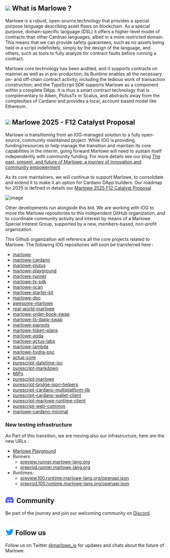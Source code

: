 ## <img src="https://github.com/input-output-hk/marlowe-ts-sdk/blob/0.4.0-beta/doc/image/logo-header.svg" height="24" /> What is Marlowe ?

Marlowe is a robust, open-source technology that provides a special purpose language describing asset flows on blockchain. As a special purpose, domain-specific language (DSL) it offers a higher-level model of contracts than other Cardnao languages, albeit in a more restricted domain. This means that we can provide safety guarantees, such as no assets being held in a script indefinitely, simply by the design of the language, and others, such as tools to fully analyze for contract faults before running a contract. 

Marlowe core technology has been audited, and it supports contracts on mainnet as well as in pre-production; its Runtime enables all the necessary on- and off-chain contract activity, including the tedious work of transaction construction; and the TypeScript SDK supports Marlowe as a component within a complete DApp. It is thus a smart contract technology that is complementary to Aiken, PlutusTx or Scalus, and abstracts away from the complexities of Cardano and provides a local, account-based model like Ethereum.

## <img src="https://projectcatalyst.org/catalyst-logo.svg" height="24" /> Marlowe 2025 - F12 Catalyst Proposal 

Marlowe is transitioning from an IOG-managed solution to a fully open-source, community maintained project. While IOG is providing funding/resources to help manage the transition and maintain its core capabilities in the interim, going forward Marlowe will need to sustain itself independently with community funding. For more details see our blog [The past, present, and future of Marlowe: a journey of innovation and community empowerment](https://marlowe.iohk.io/blog/the-past-present-and-future-of-marlowe-a-journey-of-innovation-and-community-empowerment) 

As its core maintainers, we will continue to support Marlowe, to consolidate and extend it to make it an option for Cardano DApp builders. Our roadmap for 2025 is defined in details our [Marlowe 2025 F12 Catalyst Proposal](https://cardano.ideascale.com/c/idea/122392) 

<img width="1218" alt="image" src="https://github.com/marlowe-lang/.github/assets/471741/a5a2d395-6378-49fa-af8d-6442ff8de12e">

Other developments run alongside this bid. We are working with IOG to move the Marlowe repositories to this independent GitHub organization, and to coordinate community activity and interest by means of a Marlowe Special Interest Group, supported by a new, members-based, non-profit organization. 

This Github organization will reference all the core projects related to Marlowe. The following IOG repositories will soon be transferred here : 

- [marlowe](https://github.com/input-output-hk/marlowe)
- [marlowe-cardano](https://github.com/input-output-hk/marlowe-cardano)
- [marlowe-plutus](https://github.com/input-output-hk/marlowe-plutus)
- [marlowe-playground](https://github.com/input-output-hk/marlowe-playground)
- [marlowe-runner](https://github.com/input-output-hk/marlowe-runner)
- [marlowe-ts-sdk](https://github.com/input-output-hk/marlowe-ts-sdk)
- [marlowe-scan](https://github.com/input-output-hk/marlowe-scan)
- [marlowe-starter-kit](https://github.com/input-output-hk/marlowe-starter-kit)
- [marlowe-doc](https://github.com/input-output-hk/marlowe-doc)
- [awesome-marlowe](https://github.com/input-output-hk/awesome-marlowe)
- [real-world-marlowe](https://github.com/input-output-hk/real-world-marlowe)
- [marlowe-order-book-swap](https://github.com/input-output-hk/marlowe-order-book-swap)
- [marlowe-ts-dapp-swap](https://github.com/input-output-hk/marlowe-ts-dapp-swap)
- [marlowe-payouts](https://github.com/input-output-hk/marlowe-payouts)
- [marlowe-token-plans](https://github.com/input-output-hk/marlowe-token-plans)
- [marlowe-agda](https://github.com/input-output-hk/marlowe-agda)
- [marlowe-actus-labs](https://github.com/input-output-hk/marlowe-actus-labs)
- [marlowe-lambda](https://github.com/input-output-hk/marlowe-lambda)
- [marlowe-hydra-poc](https://github.com/input-output-hk/marlowe-hydra-poc)
- [actus-core](https://github.com/input-output-hk/actus-core)
- [purescript-datetime-iso](https://github.com/input-output-hk/purescript-datetime-iso)
- [purescript-markdown](https://github.com/input-output-hk/purescript-markdown)
- [MIPs](https://github.com/input-output-hk/MIPs)
- [purescript-marlowe](https://github.com/input-output-hk/purescript-marlowe)
- [purescript-bridge-json-helpers](https://github.com/input-output-hk/purescript-bridge-json-helpers)
- [purescript-cardano-multiplatform-lib](https://github.com/input-output-hk/purescript-cardano-multiplatform-lib)
- [purescript-cardano-wallet-client](https://github.com/input-output-hk/purescript-cardano-wallet-client)
- [purescript-marlowe-runtime-client](https://github.com/input-output-hk/purescript-marlowe-runtime-client)
- [purescript-web-common](https://github.com/input-output-hk/purescript-web-common)
- [marlowe-cardano-minimal](https://github.com/input-output-hk/marlowe-cardano-minimal)

### New testing infrastructure

As Part of this transition, we are moving also our infrastructure, here are the new URLs : 

- [Marlowe Playground](https://playground.marlowe-lang.org)
- Runners
  - [preview.runner.marlowe-lang.org](https://preview.runner.marlowe-lang.org)
  - [preprod.runner.marlowe-lang.org](https://preprod.runner.marlowe-lang.org)
- Runtimes:
  - [preview.100.runtime.marlowe-lang.org/openapi.json](https://preview.100.runtime.marlowe-lang.org/openapi.json)
  - [preprod.100.runtime.marlowe-lang.org/openapi.json](https://preprod.100.runtime.marlowe-lang.org/openapi.json)


## <img src="https://raw.githubusercontent.com/CardanoSolutions/ogmios/master/.github/discord.svg" height="24" /> Community

Be part of the journey and join our welcoming community on [Discord](https://discord.gg/av37Cgc2).

## <img src="https://raw.githubusercontent.com/CardanoSolutions/ogmios/master/.github/twitter.svg" height="32" /> Follow us

Follow us on Twitter [@marlowe_io](https://twitter.com/marlowe_io) for updates and chats about the future of Marlowe.

